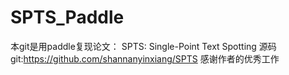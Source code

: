 # SPTS_Paddle
本git是用paddle复现论文： SPTS: Single-Point Text Spotting
源码git:https://github.com/shannanyinxiang/SPTS
感谢作者的优秀工作